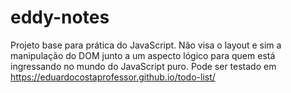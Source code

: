 # eddy-notes
Projeto base para prática do JavaScript. Não visa o layout e sim a manipulação do DOM junto a um aspecto lógico para quem está ingressando no mundo do JavaScript puro. Pode ser testado em https://eduardocostaprofessor.github.io/todo-list/
